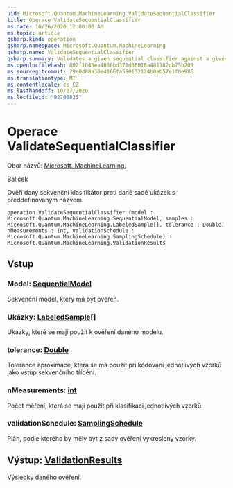 ```yaml
---
uid: Microsoft.Quantum.MachineLearning.ValidateSequentialClassifier
title: Operace ValidateSequentialClassifier
ms.date: 10/26/2020 12:00:00 AM
ms.topic: article
qsharp.kind: operation
qsharp.namespace: Microsoft.Quantum.MachineLearning
qsharp.name: ValidateSequentialClassifier
qsharp.summary: Validates a given sequential classifier against a given set of pre-labeled samples.
ms.openlocfilehash: 802f1045ea4086bd371d68018a481182cb75b209
ms.sourcegitcommit: 29e0d88a30e4166fa580132124b0eb57e1f0e986
ms.translationtype: MT
ms.contentlocale: cs-CZ
ms.lasthandoff: 10/27/2020
ms.locfileid: "92706825"
---
```

# <a name="validatesequentialclassifier-operation"></a>Operace ValidateSequentialClassifier

Obor názvů: [Microsoft. MachineLearning.](xref:Microsoft.Quantum.MachineLearning)

Balíček [](https://nuget.org/packages/)


Ověří daný sekvenční klasifikátor proti dané sadě ukázek s předdefinovaným názvem.

```qsharp
operation ValidateSequentialClassifier (model : Microsoft.Quantum.MachineLearning.SequentialModel, samples : Microsoft.Quantum.MachineLearning.LabeledSample[], tolerance : Double, nMeasurements : Int, validationSchedule : Microsoft.Quantum.MachineLearning.SamplingSchedule) : Microsoft.Quantum.MachineLearning.ValidationResults
```


## <a name="input"></a>Vstup

### <a name="model--sequentialmodel"></a>Model: [SequentialModel](xref:Microsoft.Quantum.MachineLearning.SequentialModel)

Sekvenční model, který má být ověřen.


### <a name="samples--labeledsample"></a>Ukázky: [LabeledSample](xref:Microsoft.Quantum.MachineLearning.LabeledSample)[]

Ukázky, které se mají použít k ověření daného modelu.


### <a name="tolerance--double"></a>tolerance: [Double](xref:microsoft.quantum.lang-ref.double)

Tolerance aproximace, která se má použít při kódování jednotlivých vzorků jako vstup sekvenčního třídění.


### <a name="nmeasurements--int"></a>nMeasurements: [int](xref:microsoft.quantum.lang-ref.int)

Počet měření, která se mají použít při klasifikaci jednotlivých vzorků.


### <a name="validationschedule--samplingschedule"></a>validationSchedule: [SamplingSchedule](xref:Microsoft.Quantum.MachineLearning.SamplingSchedule)

Plán, podle kterého by měly být z sady ověření vykresleny vzorky.



## <a name="output--validationresults"></a>Výstup: [ValidationResults](xref:Microsoft.Quantum.MachineLearning.ValidationResults)

Výsledky daného ověření.